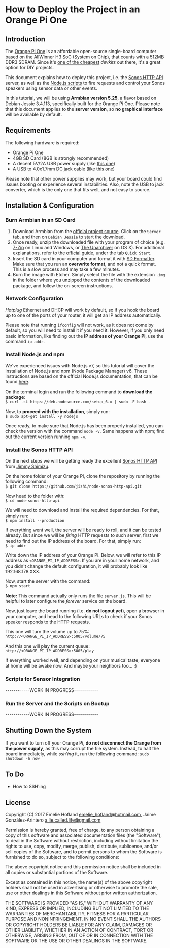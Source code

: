 # How to Deploy the Project in an Orange Pi One

## Introduction

The [Orange Pi One](http://www.orangepi.org/orangepione/) is an affordable open-source single-board computer based on the AllWinner H3 SoC (System on Chip), that counts with a 512MB DDR3 SDRAM. Since it's [one of the cheapest](https://www.aliexpress.com/store/product/Orange-Pi-One-ubuntu-linux-and-android-mini-PC-Beyond-and-Compatible-with-Raspberry-Pi-2/1553371_32603308880.html) *devkits* out there, it's a great option for DIY projects.

This document explains how to deploy this project, i.e. the [Sonos HTTP API](https://github.com/jishi/node-sonos-http-api) server, as well as the [Node.js scripts](./nodejs-scripts) to fire requests and control your Sonos speakers using sensor data or other events.

In this tutorial, we will be using **Armbian version 5.25**, a flavor based on Debian Jessie 3.4.113, specifically built for the Orange Pi One. Please note that this document applies to the **server version**, so **no graphical interface** will be available by default.

## Requirements

The following hardware is required:

* [Orange Pi One](https://www.aliexpress.com/store/product/Orange-Pi-One-ubuntu-linux-and-android-mini-PC-Beyond-and-Compatible-with-Raspberry-Pi-2/1553371_32603308880.html)
* 4GB SD Card (8GB is strongly recommended)
* A decent 5V/2A USB power supply (like [this one](https://www.amazon.de/dp/B00JWXT6BK/ref=cm_sw_em_r_mt_dp_TIjTyb0T3E30H))
* A USB to 4.0x1.7mm DC jack cable (like [this one](http://tinkersphere.com/power/1746-orange-pi-power-cable-usb.html))

Please note that other power supplies may work, but your board could find issues booting or experience several instabilities. Also, note the USB to jack converter, which is the only one that fits well, and not easy to source.

## Installation & Configuration

### Burn Armbian in an SD Card

1. Download Armbian from the [official project source](https://www.armbian.com/orange-pi-one/). Click on the `Server` tab, and then on `Debian Jessie` to start the download.
2. Once ready, unzip the downloaded file with your program of choice (e.g. [7-Zip](http://www.7-zip.org) on Linux and Windows, or [The Unarchiver](https://itunes.apple.com/us/app/the-unarchiver/id425424353?mt=12) on OS X). For additional explanations, refer to the [official guide](https://www.armbian.com/orange-pi-one/), under the tab `Quick Start`.
3. Insert the SD card in your computer and format it with [SD Formatter](https://www.sdcard.org/downloads/formatter_4/). Make sure that you run an **overwrite format**, and not a quick format. This is a slow process and may take a few minutes.
4. Burn the image with Etcher. Simply select the file with the extension `.img` in the folder where you unzipped the contents of the downloaded package, and follow the on-screen instructions.

### Network Configuration

*Hotplug* Ethernet and DHCP will work by default, so if you hook the board up to one of the ports of your router, it will get an IP address automatically.

Please note that running `ifconfig` will not work, as it does not come by default, so you will need to install it if you need it. However, if you only need basic information, like finding out the **IP address of your Orange Pi**, use the command `ip addr`.

### Install Node.js and npm

We've experienced issues with Node.js v7, so this tutorial will cover the installation of Node.js and npm (Node Package Manager) v6. These instructions are based on the official Node.js documentation, that can be found [here](https://nodejs.org/en/download/package-manager/#debian-and-ubuntu-based-linux-distributions).

On the terminal login and run the following command to **download the package**:  
`$ curl -sL https://deb.nodesource.com/setup_6.x | sudo -E bash -`

Now, to **proceed with the installation**, simply run:  
`$ sudo apt-get install -y nodejs`

Once ready, to make sure that Node.js has been properly installed, you can check the version with the command `node -v`. Same happens with npm; find out the current version running `npm -v`.

### Install the Sonos HTTP API

On the next steps we will be getting ready the excellent [Sonos HTTP API](https://github.com/jishi/node-sonos-http-api) from [Jimmy Shimizu](https://github.com/jishi).

On the home folder of your Orange Pi, clone
the repository by running the following command:  
`$ git clone https://github.com/jishi/node-sonos-http-api.git`

Now head to the folder with:  
`$ cd node-sonos-http-api`

We will need to download and install the required dependencies. For that, simply run:  
`$ npm install --production`

If everything went well, the server will be ready to roll, and it can be tested already. But since we will be *firing* HTTP requests to such server, first we need to find out the IP address of the board. For that, simply run:  
`$ ip addr`

Write down the IP address of your Orange Pi. Below, we will refer to this IP address as `<ORANGE_PI_IP_ADDRESS>`. If you are in your home network, and you didn't change the default configuration, it will probably look like 192.168.178.XXX.

Now, start the server with the command:  
`$ npm start`

**Note:** This command actually only runs the file `server.js`. This will be helpful to later configure the *forever* service on the board.

Now, just leave the board running (i.e. **do not logout yet**), open a browser in your computer, and head to the following URLs to check if your Sonos speaker responds to the HTTP requests.

This one will turn the volume up to 75%:  
`http://<ORANGE_PI_IP_ADDRESS>:5005/volume/75`

And this one will play the current queue:  
`http://<ORANGE_PI_IP_ADDRESS>:5005/play`

If everything worked well, and depending on your musical taste, everyone at home will be awake now. And maybe your neighbors too... ;)

### Scripts for Sensor Integration

------------WORK IN PROGRESS------------

### Run the Server and the Scripts on Bootup

------------WORK IN PROGRESS------------

## Shutting Down the System

If you want to turn off your Orange Pi, **do not disconnect the Orange from the power supply**, as this may corrupt the file system. Instead, to halt the board immediately, while *ssh'ing* it, run the following command:
`sudo shutdown -h now`

## To Do

* How to SSH'ing

## License

Copyright (C) 2017 Emelie Hofland <emelie_hofland@hotmail.com>, Jaime González-Arintero <a.lie.called.life@gmail.com>

Permission is hereby granted, free of charge, to any person obtaining a copy of this software and associated documentation files (the "Software"), to deal in the Software without restriction, including without limitation the rights to use, copy, modify, merge, publish, distribute, sublicense, and/or sell
copies of the Software, and to permit persons to whom the Software is furnished to do so, subject to the following conditions:

The above copyright notice and this permission notice shall be included in all copies or substantial portions of the Software.

Except as contained in this notice, the name(s) of the above copyright holders shall not be used in advertising or otherwise to promote the sale, use or
other dealings in this Software without prior written authorization.

THE SOFTWARE IS PROVIDED "AS IS," WITHOUT WARRANTY OF ANY KIND, EXPRESS OR IMPLIED, INCLUDING BUT NOT LIMITED TO THE WARRANTIES OF MERCHANTABILITY,
FITNESS FOR A PARTICULAR PURPOSE AND NONINFRINGEMENT.  IN NO EVENT SHALL THE AUTHORS OR COPYRIGHT HOLDERS BE LIABLE FOR ANY CLAIM, DAMAGES OR OTHER
LIABILITY, WHETHER IN AN ACTION OF CONTRACT, TORT OR OTHERWISE, ARISING FROM, OUT OF OR IN CONNECTION WITH THE SOFTWARE OR THE USE OR OTHER DEALINGS IN THE
SOFTWARE.